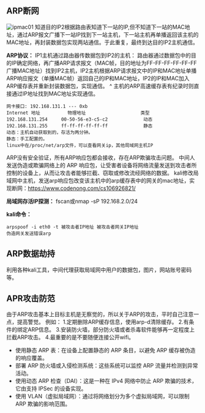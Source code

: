## **ARP断网**
![ipmac01](http://cdn.33129999.xyz/mk_img/ipmac01.jpg)
知道目的IP2根据路由表知道下一站的IP,但不知道下一站的MAC地址，通过ARP报文广播下一站IP找到下一站主机，下一站主机再单播返回该主机的MAC地址，再封装数据包实现两站通信。于此重复，最终到达目的IP2主机通信。

**ARP协议：**
IP1主机通过路由器传数据包到IP2的主机：
路由器通过数据包中的目的IP确定网络，再广播ARP请求报文（MAC帧，目的地址为FF-FF-FF-FF-FF-FF广播MAC地址）找到IP2主机，IP2主机根据ARP请求报文中的IP和MAC地址单播ARP响应报文（单播MAC帧）返回自己的IP和MAC地址，IP2的IP和MAC加入ARP缓存表并重新封装数据包，实现通信。
^
主机的ARP高速缓存表有纪录时则直接通过IP地址找到MAC地址实现通信。
```
网卡接口: 192.168.131.1 --- 0xb 
Internet 地址          物理地址                    类型 
192.168.131.254     00-50-56-e3-c5-c2             动态 
192.168.131.255     ff-ff-ff-ff-ff-ff             静态 
动态：主机自动获取到的，存活为两分钟。
静态：手工配置的。
linux中在/proc/net/arp文件，可以查看网关ip，其他局域网主机IP

```
ARP没有安全验证，所有ARP响应包都会接收，存在ARP欺骗攻击问题。
中间人发送伪造或欺骗网络上的 ARP 响应包，让受害者设备将网络流量发送到攻击者所控制的设备上，从而让攻击者能够拦截、窃取或修改流经网络的数据。
kali修改局域网中主机，发送arp响应包改变该主机中的arp缓存表中的网关的mac地址，实现断网：<https://www.codenong.com/cs106926821/>

**局域网存活IP探测：**
fscan或nmap -sP 192.168.2.0/24

**kali命令：**
```
arpspoof -i eth0 -t 被攻击者IP地址 被攻击者网关IP地址
伪造网关发送错误arp
```

## **ARP数据劫持**
利用各种kali工具，中间代理获取局域网中用户的数据包，图片，网站账号密码等。


## **APR攻击防范**
由于ARP攻击基本上目标主机是无察觉的，所以关于ARP的攻击，平时自己注意一点，提高警觉。
例如：
1.定期删除ARP缓存信息，使用arp-d清除缓存。
2.有条件的绑定ARP信息。
3.安装防火墙，部分防火墙或者杀毒软件能够再一定程度上拦截ARP攻击。
4.最重要的是不要随便连接公开wifi。
* 使用静态 ARP 表：在设备上配置静态的 ARP 条目，以避免 ARP 缓存被伪造的响应覆盖。
* 部署 ARP 防火墙或入侵检测系统：这些系统可以监控 ARP 流量并检测到异常活动。
* 使用动态 ARP 检查（DAI）：这是一种在 IPv4 网络中防止 ARP 欺骗的技术，它由支持 IPSec 的设备实现。
* 使用 VLAN（虚拟局域网）：通过将网络划分为多个虚拟局域网，可以限制 ARP 欺骗的影响范围。

<!--stackedit_data:
eyJoaXN0b3J5IjpbMjU5MTk1MzUyXX0=
-->